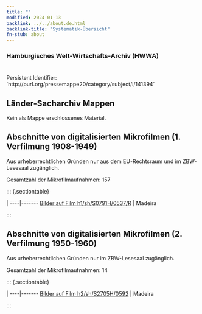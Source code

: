 ```yaml
---
title: ""
modified: 2024-01-13
backlink: ../../about.de.html
backlink-title: "Systematik-Übersicht"
fn-stub: about
---
```


### Hamburgisches Welt-Wirtschafts-Archiv (HWWA)

# 

<div class="hint">Persistent Identifier: `http://purl.org/pressemappe20/category/subject/i/141394`</div>







## Länder-Sacharchiv Mappen





Kein als Mappe erschlossenes Material.



<a id="filmsections" />

## Abschnitte von digitalisierten Mikrofilmen (1. Verfilmung 1908-1949)

<p>Aus urheberrechtlichen Gründen nur aus dem EU-Rechtsraum und im ZBW-Lesesaal zugänglich.</p>


<p>Gesamtzahl der Mikrofilmaufnahmen: 157</p>





::: {.sectiontable}

 | 
----|-------
<a class="btn" href="https://pm20.zbw.eu/film/h1/sh/S0791H/0537/R" rel="nofollow">Bilder auf Film h1/sh/S0791H/0537/R</a> | Madeira


:::




## Abschnitte von digitalisierten Mikrofilmen (2. Verfilmung 1950-1960)

<p>Aus urheberrechtlichen Gründen nur im ZBW-Lesesaal zugänglich.</p>


<p>Gesamtzahl der Mikrofilmaufnahmen: 14</p>





::: {.sectiontable}

 | 
----|-------
<a class="btn" href="https://pm20.zbw.eu/film/h2/sh/S2705H/0592" rel="nofollow">Bilder auf Film h2/sh/S2705H/0592</a> | Madeira


:::
















